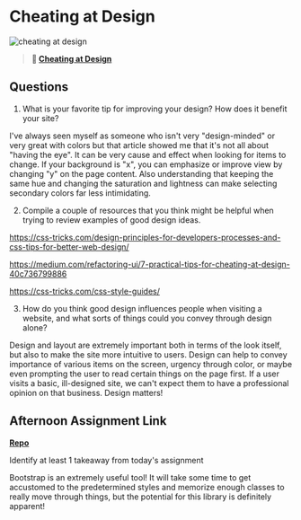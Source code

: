# Cheating at Design

![cheating at design](https://bcw.blob.core.windows.net/public/img/courses/5247609446691139)

> **📖 [Cheating at Design](https://codeworksacademy.com/fs-student-guide/resources/wk1/04-Cheating-at-Design)**

## Questions

1. What is your favorite tip for improving your design? How does it benefit your site?

I've always seen myself as someone who isn't very "design-minded" or very great with colors but that article showed me that it's not all about "having the eye". It can be very cause and effect when looking for items to change. If your background is "x", you can emphasize or improve view by changing "y" on the page content. Also understanding that keeping the same hue and changing the saturation and lightness can make selecting secondary colors far less intimidating.

2. Compile a couple of resources that you think might be helpful when trying to review examples of good design ideas.

https://css-tricks.com/design-principles-for-developers-processes-and-css-tips-for-better-web-design/

https://medium.com/refactoring-ui/7-practical-tips-for-cheating-at-design-40c736799886

https://css-tricks.com/css-style-guides/

3. How do you think good design influences people when visiting a website, and what sorts of things could you convey through design alone?

Design and layout are extremely important both in terms of the look itself, but also to make the site more intuitive to users. Design can help to convey importance of various items on the screen, urgency through color, or maybe even prompting the user to read certain things on the page first. If a user visits a basic, ill-designed site, we can't expect them to have a professional opinion on that business. Design matters!

## Afternoon Assignment Link

**[Repo](https://github.com/ElizabethKeyes/clone-site)**

Identify at least 1 takeaway from today's assignment

Bootstrap is an extremely useful tool! It will take some time to get accustomed to the predetermined styles and memorize enough classes to really move through things, but the potential for this library is definitely apparent!
